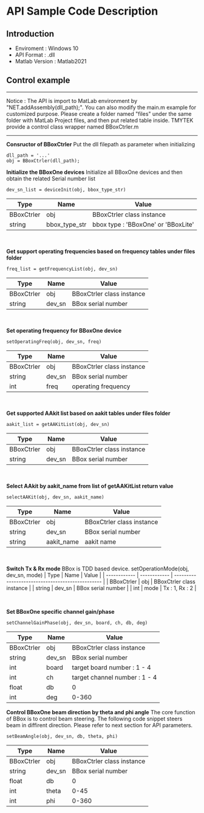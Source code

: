 # API Sample Code Description

## Introduction

- Enviroment : Windows 10
- API Format : .dll
- Matlab Version : Matlab2021

## Control example

****
Notice : The API is import to MatLab environment by "NET.addAssembly(dll_path);". You can also modify the main.m example for customized purpose. Please create a folder named "files" under the same folder with MatLab Project files, and then put related table inside. TMYTEK provide a control class wrapper named BBoxCtrler.m
****

**Consructor of BBoxCtrler**
Put the dll filepath as parameter when initializing


    dll_path = '...'
    obj = BBoxCtrler(dll_path);

**Initialize the BBoxOne devices**
Initialize all BBoxOne devices and then obtain the related Serial number list

    dev_sn_list = deviceInit(obj, bbox_type_str)

| Type | Name | Value                                                             |
| ------------ | ------------  | ------------------------------------------------ |
| BBoxCtrler   | obj           | BBoxCtrler class instance                        |
| string       | bbox_type_str | bbox type : 'BBoxOne' or 'BBoxLite'              |

  &emsp;

**Get support operating frequencies based on frequency tables under files folder**

    freq_list = getFrequencyList(obj, dev_sn)

| Type | Name | Value                                                             |
| ------------ | ------------  | ------------------------------------------------ |
| BBoxCtrler   | obj           | BBoxCtrler class instance                        |
| string       | dev_sn        | BBox serial number                               |

  &emsp;

**Set operating frequency for BBoxOne device**

    setOperatingFreq(obj, dev_sn, freq)
| Type         | Name         | Value                                            |
| ------------ | ------------ | ------------------------------------------------ |
| BBoxCtrler   | obj          | BBoxCtrler class instance                        |
| string       | dev_sn       | BBox serial number                               |
| int          | freq         | operating frequency                              |

  &emsp;


**Get supported AAkit list based on aakit tables under files folder**

    aakit_list = getAAKitList(obj, dev_sn)
| Type         | Name         | Value                                            |
| ------------ | ------------ | ------------------------------------------------ |
| BBoxCtrler   | obj          | BBoxCtrler class instance                        |
| string       | dev_sn       | BBox serial number                               |

  &emsp;

**Select AAkit by aakit_name from list of getAAKitList return value**

    selectAAKit(obj, dev_sn, aakit_name)
| Type         | Name         | Value                                            |
| ------------ | ------------ | ------------------------------------------------ |
| BBoxCtrler   | obj          | BBoxCtrler class instance                        |
| string       | dev_sn       | BBox serial number                               |
| string       | aakit_name   | aakit name                                       |

  &emsp;


**Switch Tx & Rx mode**
BBox is TDD based device.
    setOperationMode(obj, dev_sn, mode)
| Type         | Name         | Value                                            |
| ------------ | ------------ | ------------------------------------------------ |
| BBoxCtrler   | obj          | BBoxCtrler class instance                        |
| string       | dev_sn       | BBox serial number                               |
| int          | mode         |  Tx : 1, Rx : 2                                  |

  &emsp;


**Set BBoxOne specific channel gain/phase**

    setChannelGainPhase(obj, dev_sn, board, ch, db, deg)
| Type         | Name         | Value                                            |
| ------------ | ------------ | ------------------------------------------------ |
| BBoxCtrler   | obj          | BBoxCtrler class instance                        |
| string       | dev_sn       | BBox serial number                               |
| int          | board        |  target board number : 1 - 4                     |
| int          | ch           |  target channel number : 1 - 4                   |
| float        | db           |  0                                               |
| int          | deg          |  0-360                                           |


**Control BBoxOne beam direction by theta and phi angle**
The core function of BBox is to control beam steering. The following code snippet steers beam in diffirent direction. Please refer to next section for API parameters.

    setBeamAngle(obj, dev_sn, db, theta, phi)
| Type         | Name         | Value                                            |
| ------------ | ------------ | ------------------------------------------------ |
| BBoxCtrler   | obj          | BBoxCtrler class instance                        |
| string       | dev_sn       | BBox serial number                               |
| float        | db           |  0                                               |
| int          | theta        |  0-45                                            |
| int          | phi          |  0-360                                           |




